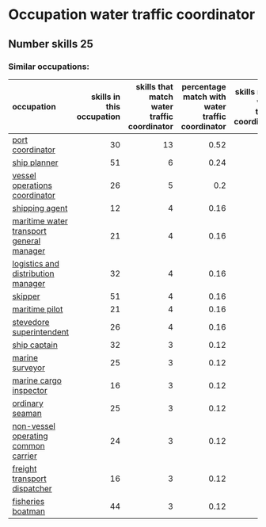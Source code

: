 # Occupation water traffic coordinator
## Number skills 25
### Similar occupations:
| occupation                                                                              |   skills in this occupation |   skills that match water traffic coordinator |   percentage match with water traffic coordinator |   skills not in water traffic coordinator |
|:----------------------------------------------------------------------------------------|----------------------------:|----------------------------------------------:|--------------------------------------------------:|------------------------------------------:|
| [port coordinator](port_coordinator.md)                                                 |                          30 |                                            13 |                                              0.52 |                                        17 |
| [ship planner](ship_planner.md)                                                         |                          51 |                                             6 |                                              0.24 |                                        45 |
| [vessel operations coordinator](vessel_operations_coordinator.md)                       |                          26 |                                             5 |                                              0.2  |                                        21 |
| [shipping agent](shipping_agent.md)                                                     |                          12 |                                             4 |                                              0.16 |                                         8 |
| [maritime water transport general manager](maritime_water_transport_general_manager.md) |                          21 |                                             4 |                                              0.16 |                                        17 |
| [logistics and distribution manager](logistics_and_distribution_manager.md)             |                          32 |                                             4 |                                              0.16 |                                        28 |
| [skipper](skipper.md)                                                                   |                          51 |                                             4 |                                              0.16 |                                        47 |
| [maritime pilot](maritime_pilot.md)                                                     |                          21 |                                             4 |                                              0.16 |                                        17 |
| [stevedore superintendent](stevedore_superintendent.md)                                 |                          26 |                                             4 |                                              0.16 |                                        22 |
| [ship captain](ship_captain.md)                                                         |                          32 |                                             3 |                                              0.12 |                                        29 |
| [marine surveyor](marine_surveyor.md)                                                   |                          25 |                                             3 |                                              0.12 |                                        22 |
| [marine cargo inspector](marine_cargo_inspector.md)                                     |                          16 |                                             3 |                                              0.12 |                                        13 |
| [ordinary seaman](ordinary_seaman.md)                                                   |                          25 |                                             3 |                                              0.12 |                                        22 |
| [non-vessel operating common carrier](non-vessel_operating_common_carrier.md)           |                          24 |                                             3 |                                              0.12 |                                        21 |
| [freight transport dispatcher](freight_transport_dispatcher.md)                         |                          16 |                                             3 |                                              0.12 |                                        13 |
| [fisheries boatman](fisheries_boatman.md)                                               |                          44 |                                             3 |                                              0.12 |                                        41 |
